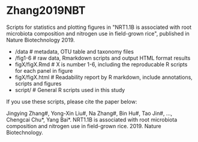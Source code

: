# Zhang2019NBT

Scripts for statistics and plotting figures in "NRT1.1B is associated with root microbiota composition and nitrogen use in field-grown rice", published in Nature Biotechnology 2019.

- /data # metadata, OTU table and taxonomy files
- /fig1-6 # raw data, Rmarkdown scripts and output HTML format results
- figX/figX.Rmd # X is number 1-6, including the reproducable R scripts for each panel in figure
- figX/figX.html # Readability report by R markdown, include annotations, scripts and figures
- script/ # General R scripts used in this study


If you use these scripts, please cite the paper below:

Jingying Zhang#, Yong-Xin Liu#, Na Zhang#, Bin Hu#, Tao Jin#, ..., Chengcai Chu*, Yang Bai*. NRT1.1B is associated with root microbiota composition and nitrogen use in field-grown rice. 2019. Nature Biotechnology.
